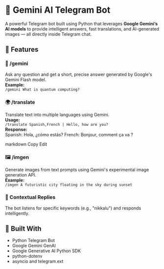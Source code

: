 # 🤖 Gemini AI Telegram Bot

A powerful Telegram bot built using Python that leverages **Google Gemini’s AI models** to provide intelligent answers, fast translations, and AI-generated images — all directly inside Telegram chat.

## 🔧 Features

### 🧠 /gemini  
Ask any question and get a short, precise answer generated by Google's Gemini Flash model.  
**Example:**  
`/gemini What is quantum computing?`

### 🌍 /translate  
Translate text into multiple languages using Gemini.  
**Usage:**  
`/translate Spanish,French | Hello, how are you?`  
**Response:**  
Spanish: Hola, ¿cómo estás?
French: Bonjour, comment ça va ?

markdown
Copy
Edit

### 🖼️ /imgen  
Generate images from text prompts using Gemini's experimental image generation API.  
**Example:**  
`/imgen A futuristic city floating in the sky during sunset`

### 👋 Contextual Replies  
The bot listens for specific keywords (e.g., "nikkalu") and responds intelligently.

## 🧱 Built With

- Python Telegram Bot  
- Google Gemini GenAI  
- Google Generative AI Python SDK  
- python-dotenv  
- asyncio and telegram.ext  
